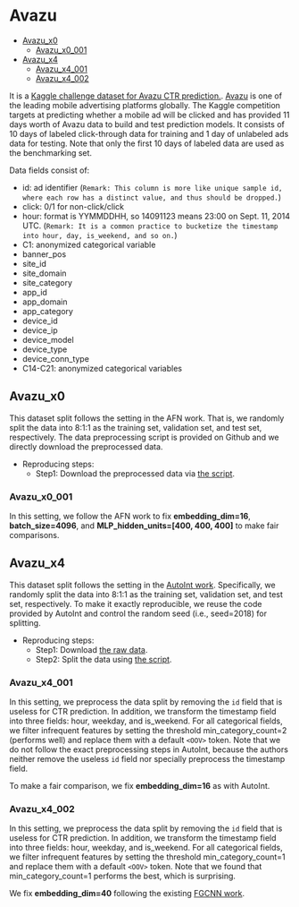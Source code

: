 # Avazu

+ [Avazu_x0](#Avazu_x0)
  - [Avazu_x0_001](#Avazu_x0_001)
+ [Avazu_x4](#Avazu_x4)
  - [Avazu_x4_001](#Avazu_x4_001)
  - [Avazu_x4_002](#Avazu_x4_002)


It is a [Kaggle challenge dataset for Avazu CTR prediction.](https://www.kaggle.com/c/avazu-ctr-prediction/data). [Avazu](http://avazuinc.com/home/) is one of the leading mobile advertising platforms globally. The Kaggle competition targets at predicting whether a mobile ad will be clicked and has provided 11 days worth of Avazu data to build and test prediction models. It consists of 10 days of labeled click-through data for training and 1 day of unlabeled ads data for testing. Note that only the first 10 days of labeled data are used as the benchmarking set. 

Data fields consist of:
+ id: ad identifier (``Remark: This column is more like unique sample id, where each row has a distinct value, and thus should be dropped.``)
+ click: 0/1 for non-click/click
+ hour: format is YYMMDDHH, so 14091123 means 23:00 on Sept. 11, 2014 UTC. (``Remark: It is a common practice to bucketize the timestamp into hour, day, is_weekend, and so on.``)
+ C1: anonymized categorical variable
+ banner_pos
+ site_id
+ site_domain
+ site_category
+ app_id
+ app_domain
+ app_category
+ device_id
+ device_ip
+ device_model
+ device_type
+ device_conn_type
+ C14-C21: anonymized categorical variables



## Avazu_x0

This dataset split follows the setting in the AFN work. That is, we randomly split the data into 8:1:1 as the training set, validation set, and test set, respectively. The data preprocessing script is provided on Github and we directly download the preprocessed data.

+ Reproducing steps:
  - Step1: Download the preprocessed data via [the script](./Avazu_x0/download_avazu_x0.py).


### Avazu_x0_001
  
In this setting, we follow the AFN work to fix **embedding_dim=16**, **batch_size=4096**, and **MLP_hidden_units=[400, 400, 400]** to make fair comparisons.
  

  
## Avazu_x4

This dataset split follows the setting in the [AutoInt work](https://arxiv.org/abs/1810.11921). Specifically, we randomly split the data into 8:1:1 as the training set, validation set, and test set, respectively. To make it exactly reproducible, we reuse the code provided by AutoInt and control the random seed (i.e., seed=2018) for splitting. 


+ Reproducing steps:
  + Step1: Download [the raw data](https://www.kaggle.com/c/avazu-ctr-prediction/data).
  + Step2: Split the data using [the script](./Avazu_x4/split_avazu_x4.py).


### Avazu_x4_001

In this setting, we preprocess the data split by removing the ``id`` field that is useless for CTR prediction. In addition, we transform the timestamp field into three fields: hour, weekday, and is_weekend. For all categorical fields, we filter infrequent features by setting the threshold min_category_count=2 (performs well) and replace them with a default ``<OOV>`` token. Note that we do not follow the exact preprocessing steps in AutoInt, because the authors neither remove the useless ``id`` field nor specially preprocess the timestamp field. 

To make a fair comparison, we fix **embedding_dim=16** as with AutoInt.

  
### Avazu_x4_002

In this setting, we preprocess the data split by removing the ``id`` field that is useless for CTR prediction. In addition, we transform the timestamp field into three fields: hour, weekday, and is_weekend. For all categorical fields, we filter infrequent features by setting the threshold min_category_count=1 and replace them with a default ``<OOV>`` token. Note that we found that min_category_count=1 performs the best, which is surprising.

We fix **embedding_dim=40** following the existing [FGCNN work](https://arxiv.org/abs/1904.04447).

